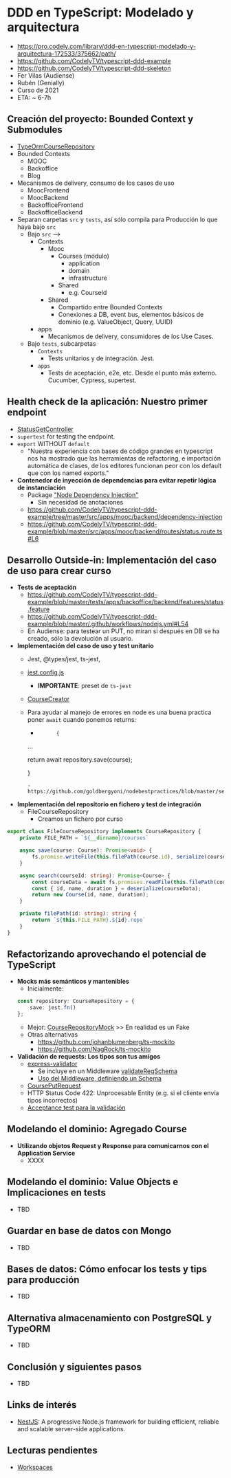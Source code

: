 # DDD en TypeScript: Modelado y arquitectura
- https://pro.codely.com/library/ddd-en-typescript-modelado-y-arquitectura-172533/375662/path/
- https://github.com/CodelyTV/typescript-ddd-example
- https://github.com/CodelyTV/typescript-ddd-skeleton
- Fer Vilas (Audiense)
- Rubén (Genially)
- Curso de 2021
- ETA: ~ 6-7h


## Creación del proyecto: Bounded Context y Submodules
- [TypeOrmCourseRepository](https://github.com/CodelyTV/typescript-ddd-example/blob/master/src/Contexts/Mooc/Courses/infrastructure/persistence/TypeOrmCourseRepository.ts)
- Bounded Contexts
    - MOOC
    - Backoffice
    - Blog
- Mecanismos de delivery, consumo de los casos de uso
    - MoocFrontend
    - MoocBackend
    - BackofficeFrontend
    - BackofficeBackend
- Separan carpetas `src` y `tests`, así sólo compila para Producción lo que haya bajo `src`
    - Bajo `src` --> 
        - Contexts 
            - Mooc
                - Courses (módulo)
                    - application
                    - domain
                    - infrastructure
                - Shared
                    - e.g. CourseId
            - Shared
                - Compartido entre Bounded Contexts
                - Conexiones a DB, event bus, elementos básicos de dominio (e.g. ValueObject, Query, UUID)
        - apps
            - Mecanismos de delivery, consumidores de los Use Cases.
    - Bajo `tests`, subcarpetas
        - `Contexts`
            - Tests unitarios y de integración. Jest.
        - `apps`
            - Tests de aceptación, e2e, etc. Desde el punto más externo. Cucumber, Cypress, supertest.


## Health check de la aplicación: Nuestro primer endpoint
- [StatusGetController](https://github.com/CodelyTV/typescript-ddd-example/blob/master/src/apps/mooc/backend/controllers/StatusGetController.ts)
- `supertest` for testing the endpoint.
- `export` WITHOUT `default`
    - "Nuestra experiencia con bases de código grandes en typescript nos ha mostrado que las herramientas de refactoring, e importación automática de clases, de los editores funcionan peor con los default que con los named exports."
- **Contenedor de inyección de dependencias para evitar repetir lógica de instanciación**
    - Package ["Node Dependency Injection"](https://github.com/zazoomauro/node-dependency-injection)
        - Sin necesidad de anotaciones
    - https://github.com/CodelyTV/typescript-ddd-example/tree/master/src/apps/mooc/backend/dependency-injection
    - https://github.com/CodelyTV/typescript-ddd-example/blob/master/src/apps/mooc/backend/routes/status.route.ts#L6


## Desarrollo Outside-in: Implementación del caso de uso para crear curso
- **Tests de aceptación**
    - https://github.com/CodelyTV/typescript-ddd-example/blob/master/tests/apps/backoffice/backend/features/status.feature
    - https://github.com/CodelyTV/typescript-ddd-example/blob/master/.github/workflows/nodejs.yml#L54
    - En Audiense: para testear un PUT, no miran si después en DB se ha creado, sólo la devolución al usuario.
- **Implementación del caso de uso y test unitario**
    - Jest, @types/jest, ts-jest, 
    - [jest.config.js](https://github.com/CodelyTV/typescript-ddd-example/blob/master/jest.config.js)
        - **IMPORTANTE**: preset de `ts-jest`
    - [CourseCreator](https://github.com/CodelyTV/typescript-ddd-example/blob/master/tests/Contexts/Mooc/Courses/application/CreateCourseCommandHandler.test.ts#L18)
    - Para ayudar al manejo de errores en node es una buena practica poner `await` cuando ponemos returns:
        - ```
                {

        ...

        return await repository.save(course);

        }
        ```
        - https://github.com/goldbergyoni/nodebestpractices/blob/master/sections/errorhandling/returningpromises.md
- **Implementación del repositorio en fichero y test de integración**
    - FileCourseRepository
        - Creamos un fichero por curso
```typescript
export class FileCourseRepository implements CourseRepository {
    private FILE_PATH = `${__dirname}/courses`

    async save(course: Course): Promise<void> {
        fs.promise.writeFile(this.filePath(course.id), serialize(course));
    }

    async search(courseId: string): Promise<Course> {
        const courseData = await fs.promises.readFile(this.filePath(courseId));
        const { id, name, duration } = deserialize(courseData);
        return new Course(id, name, duration);
    }

    private filePath(id: string): string {
        return `${this.FILE_PATH}.${id}.repo`
    }
}
```


## Refactorizando aprovechando el potencial de TypeScript
- **Mocks más semánticos y mantenibles**
    - Inicialmente:
    ```typescript
    const repository: CourseRepository = {
        save: jest.fn()
    };
    ```
    - Mejor: [CourseRepositoryMock](https://github.com/CodelyTV/typescript-ddd-example/blob/master/tests/Contexts/Mooc/Courses/__mocks__/CourseRepositoryMock.ts) >> En realidad es un Fake
    - Otras alternativas
        - https://github.com/johanblumenberg/ts-mockito
        - https://github.com/NagRock/ts-mockito
- **Validación de requests: Los tipos son tus amigos**
    - [express-validator](https://express-validator.github.io/docs/)
        - Se incluye en un Middleware [validateReqSchema](https://github.com/CodelyTV/typescript-ddd-example/blob/master/src/apps/mooc/backend/routes/index.ts#L16)
        - [Uso del Middleware, definiendo un Schema](https://github.com/CodelyTV/typescript-ddd-example/blob/master/src/apps/mooc/backend/routes/courses.route.ts#L14)
    - [CoursePutRequest](https://github.com/CodelyTV/typescript-ddd-example/blob/master/src/apps/mooc/backend/controllers/CoursePutController.ts)   
    - HTTP Status Code 422: Unprocesable Entity (e.g. si el cliente envía tipos incorrectos) 
    - [Acceptance test para la validación](https://github.com/CodelyTV/typescript-ddd-example/blob/master/tests/apps/mooc/backend/features/courses/create-course.feature#L18)


## Modelando el dominio: Agregado Course
- **Utilizando objetos Request y Response para comunicarnos con el Application Service**
    - XXXX

## Modelando el dominio: Value Objects e Implicaciones en tests
- TBD

## Guardar en base de datos con Mongo
- TBD

## Bases de datos: Cómo enfocar los tests y tips para producción
- TBD

## Alternativa almacenamiento con PostgreSQL y TypeORM
- TBD

## Conclusión y siguientes pasos
- TBD

## Links de interés
- [NestJS](https://nestjs.com/): A progressive Node.js framework for building efficient, reliable and scalable server-side applications.

## Lecturas pendientes
- [Workspaces](https://docs.npmjs.com/cli/v7/using-npm/workspaces)